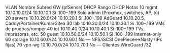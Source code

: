 VLAN	Nombre	Subred	GW (pfSense)	DHCP	Rango DHCP	Notas
10	mgmt	10.10.10.0/24	10.10.10.1	Sí	.100–.199	Solo admin (Proxmox, switches, AP, tú)
20	servers	10.10.20.0/24	10.10.20.1	Sí	.100–.199	AdGuard 10.10.20.5, Caddy/Portainer/Kuma/Gitea
30	lab	10.10.30.0/24	10.10.30.1	Sí	.100–.199	VMs de pruebas/romper
40	iot	10.10.40.0/24	10.10.40.1	Sí	.100–.199	TVs, impresoras, etc.
50	guest	10.10.50.0/24	10.10.50.1	Sí	.100–.199	Internet-only
60	storage	10.10.60.0/24	10.10.60.1	No	—	NFS/iSCSI OnePiece↔Nasty (IPs fijas)
70	vpn-wg	10.10.70.0/24	10.10.70.1	No	—	Clientes WireGuard /32
